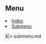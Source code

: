 ## Menu

<li><a href="index.md">Index</a></li>
<li><a href="menu/submenu.md">Submenu</a></li>

&|> submenu.md
